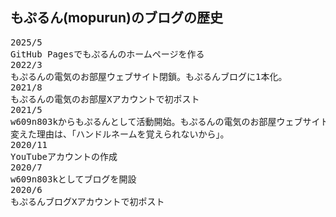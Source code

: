 
<h2>もぷるん(mopurun)のブログの歴史</h2>

<pre>
2025/5
GitHub Pagesでもぷるんのホームページを作る    
2022/3
もぷるんの電気のお部屋ウェブサイト閉鎖。もぷるんブログに1本化。
2021/8
もぷるんの電気のお部屋Xアカウントで初ポスト
2021/5
w609n803kからもぷるんとして活動開始。もぷるんの電気のお部屋ウェブサイトの開始（現在は閉鎖）。
変えた理由は、「ハンドルネームを覚えられないから」。
2020/11
YouTubeアカウントの作成
2020/7
w609n803kとしてブログを開設
2020/6
もぷるんブログXアカウントで初ポスト 
</pre>



